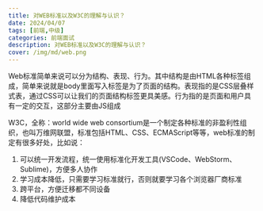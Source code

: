 ```yaml
---
title: 对WEB标准以及W3C的理解与认识？
date: 2024/04/07
tags: [前端,中级]
categories: 前端面试
description: 对WEB标准以及W3C的理解与认识？
cover: /img/md/web.png
---
```


Web标准简单来说可以分为结构、表现、行为。其中结构是由HTML各种标签组成，简单来说就是body里面写入标签是为了页面的结构。表现指的是CSS层叠样式表，通过CSS可以让我们的页面结构标签更具美感。行为指的是页面和用户具有一定的交互，这部分主要由JS组成

W3C，全称：world wide web consortium是一个制定各种标准的非盈利性组织，也叫万维网联盟，标准包括HTML、CSS、ECMAScript等等，web标准的制定有很多好处，比如说：

1. 可以统一开发流程，统一使用标准化开发工具(VSCode、WebStorm、Sublime)，方便多人协作
2. 学习成本降低，只需要学习标准就行，否则就要学习各个浏览器厂商标准
3. 跨平台，方便迁移都不同设备
4. 降低代码维护成本